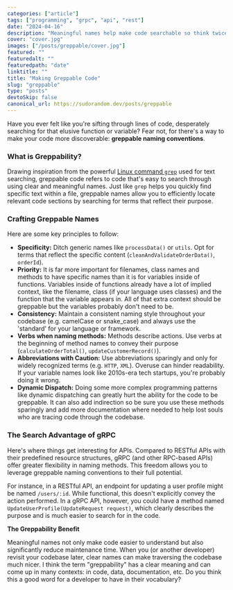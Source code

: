 ```yaml
---
categories: ["article"]
tags: ["programming", "grpc", "api", "rest"]
date: "2024-04-16"
description: "Meaningful names help make code searchable so think twice before naming everything 'entity'"
cover: "cover.jpg"
images: ["/posts/greppable/cover.jpg"]
featured: ""
featuredalt: ""
featuredpath: "date"
linktitle: ""
title: "Making Greppable Code"
slug: "greppable"
type: "posts"
devtoSkip: false
canonical_url: https://sudorandom.dev/posts/greppable
---
```


Have you ever felt like you're sifting through lines of code, desperately searching for that elusive function or variable? Fear not, for there's a way to make your code more discoverable: **greppable naming conventions**. 

### What is Greppability?

Drawing inspiration from the powerful [Linux command `grep`](https://www.gnu.org/software/grep/manual/grep.html) used for text searching, greppable code refers to code that's easy to search through using clear and meaningful names. Just like `grep` helps you quickly find specific text within a file, greppable names allow you to efficiently locate relevant code sections by searching for terms that reflect their purpose.

### Crafting Greppable Names

Here are some key principles to follow:

* **Specificity:** Ditch generic names like `processData()` or `utils`. Opt for terms that reflect the specific content (`cleanAndValidateOrderData()`, `orderId`).
* **Priority:** It is far more important for filenames, class names and methods to have specific names than it is for variables inside of functions. Variables inside of functions already have a lot of implied context, like the filename, class (if your language uses classes) and the function that the variable appears in. All of that extra context should be greppable but the variables probably don't need to be.
* **Consistency:** Maintain a consistent naming style throughout your codebase (e.g. camelCase or snake_case) and always use the 'standard' for your language or framework.
* **Verbs when naming methods:** Methods describe actions. Use verbs at the beginning of method names to convey their purpose (`calculateOrderTotal()`, `updateCustomerRecord()`).
* **Abbreviations with Caution:** Use abbreviations sparingly and only for widely recognized terms (e.g. `HTTP`, `XML`). Overuse can hinder readability. If your variable names look like 2010s-era tech startups, you're probably doing it wrong.
* **Dynamic Dispatch:** Doing some more complex programming patterns like dynamic dispatching can greatly hurt the ability for the code to be greppable. It can also add indirection so be sure you use these methods sparingly and add more documentation where needed to help lost souls who are tracing code through the codebase.

### The Search Advantage of gRPC

Here's where things get interesting for APIs. Compared to RESTful APIs with their predefined resource structures, gRPC (and other RPC-based APIs) offer greater flexibility in naming methods. This freedom allows you to leverage greppable naming conventions to their full potential.

For instance, in a RESTful API, an endpoint for updating a user profile might be named `/users/:id`. While functional, this doesn't explicitly convey the action performed. In a gRPC API, however, you could have a method named `UpdateUserProfile(UpdateRequest request)`, which clearly describes the purpose and is much easier to search for in the code.

**The Greppability Benefit**

Meaningful names not only make code easier to understand but also significantly reduce maintenance time. When you (or another developer) revisit your codebase later, clear names can make traversing the codebase much nicer. I think the term "greppability" has a clear meaning and can come up in many contexts: in code, data, documentation, etc. Do you think this a good word for a developer to have in their vocabulary?
